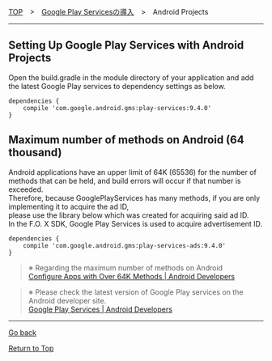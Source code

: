 [TOP](../../README.md)　>　[Google Play Servicesの導入](../README.md)　>　Android Projects

---

## Setting Up Google Play Services with Android Projects

Open the build.gradle in the module directory of your application and add the latest Google Play services to dependency settings as below.

```
dependencies {
	compile 'com.google.android.gms:play-services:9.4.0'
}
```

## Maximum number of methods on Android (64 thousand)

Android applications have an upper limit of 64K (65536) for the number of methods that can be held, and build errors will occur if that number is exceeded. <br>
Therefore, because GooglePlayServices has many methods, if you are only implementing it to acquire the ad ID, <br> please use the library below which was created for acquiring said ad ID. <br>
In the F.O. X SDK, Google Play Services is used to acquire advertisement ID.

```
dependencies {
	compile 'com.google.android.gms:play-services-ads:9.4.0'
}
```

> ※ Regarding the maximum number of methods on Android<br>
[Configure Apps with Over 64K Methods | Android Developers](https://developer.android.com/studio/build/multidex.html)

> ※ Please check the latest version of Google Play services on the Android developer site.<br>
[Google Play Services | Android Developers](https://developer.android.com/google/play-services/index.html)


---
[Go back](../README.md)

[Return to Top](../../../README.md)

